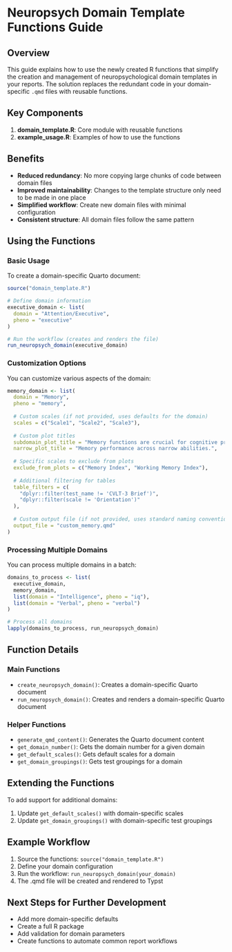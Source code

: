 # Neuropsych Domain Template Functions Guide

## Overview

This guide explains how to use the newly created R functions that simplify the creation and management of neuropsychological domain templates in your reports. The solution replaces the redundant code in your domain-specific `.qmd` files with reusable functions.

## Key Components

1. **domain_template.R**: Core module with reusable functions
2. **example_usage.R**: Examples of how to use the functions

## Benefits

- **Reduced redundancy**: No more copying large chunks of code between domain files
- **Improved maintainability**: Changes to the template structure only need to be made in one place
- **Simplified workflow**: Create new domain files with minimal configuration
- **Consistent structure**: All domain files follow the same pattern

## Using the Functions

### Basic Usage

To create a domain-specific Quarto document:

```r
source("domain_template.R")

# Define domain information
executive_domain <- list(
  domain = "Attention/Executive",
  pheno = "executive"
)

# Run the workflow (creates and renders the file)
run_neuropsych_domain(executive_domain)
```

### Customization Options

You can customize various aspects of the domain:

```r
memory_domain <- list(
  domain = "Memory",
  pheno = "memory",
  
  # Custom scales (if not provided, uses defaults for the domain)
  scales = c("Scale1", "Scale2", "Scale3"),
  
  # Custom plot titles
  subdomain_plot_title = "Memory functions are crucial for cognitive processing.",
  narrow_plot_title = "Memory performance across narrow abilities.",
  
  # Specific scales to exclude from plots
  exclude_from_plots = c("Memory Index", "Working Memory Index"),
  
  # Additional filtering for tables
  table_filters = c(
    "dplyr::filter(test_name != 'CVLT-3 Brief')",
    "dplyr::filter(scale != 'Orientation')"
  ),
  
  # Custom output file (if not provided, uses standard naming convention)
  output_file = "custom_memory.qmd"
)
```

### Processing Multiple Domains

You can process multiple domains in a batch:

```r
domains_to_process <- list(
  executive_domain,
  memory_domain,
  list(domain = "Intelligence", pheno = "iq"),
  list(domain = "Verbal", pheno = "verbal")
)

# Process all domains
lapply(domains_to_process, run_neuropsych_domain)
```

## Function Details

### Main Functions

- `create_neuropsych_domain()`: Creates a domain-specific Quarto document
- `run_neuropsych_domain()`: Creates and renders a domain-specific Quarto document

### Helper Functions

- `generate_qmd_content()`: Generates the Quarto document content
- `get_domain_number()`: Gets the domain number for a given domain
- `get_default_scales()`: Gets default scales for a domain
- `get_domain_groupings()`: Gets test groupings for a domain

## Extending the Functions

To add support for additional domains:

1. Update `get_default_scales()` with domain-specific scales
2. Update `get_domain_groupings()` with domain-specific test groupings

## Example Workflow

1. Source the functions: `source("domain_template.R")`
2. Define your domain configuration
3. Run the workflow: `run_neuropsych_domain(your_domain)`
4. The .qmd file will be created and rendered to Typst

## Next Steps for Further Development

- Add more domain-specific defaults
- Create a full R package
- Add validation for domain parameters
- Create functions to automate common report workflows
